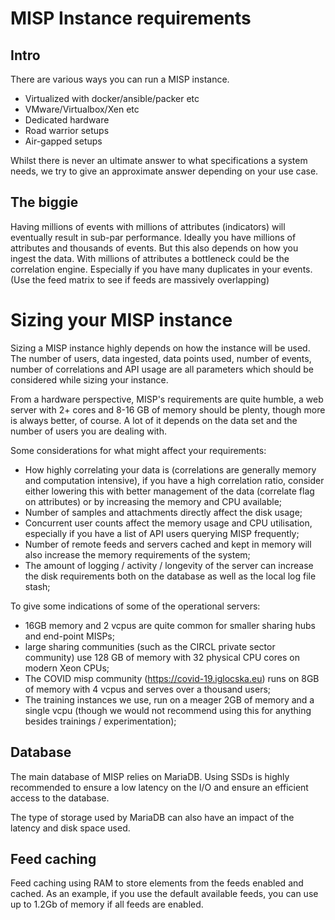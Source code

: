 # MISP Instance requirements

<!-- toc -->

## Intro

There are various ways you can run a MISP instance.

- Virtualized with docker/ansible/packer etc
- VMware/Virtualbox/Xen etc
- Dedicated hardware
- Road warrior setups
- Air-gapped setups

Whilst there is never an ultimate answer to what specifications a system needs, we try to give an approximate answer depending on your use case.

## The biggie

Having millions of events with millions of attributes (indicators) will eventually result in sub-par performance.
Ideally you have millions of attributes and thousands of events. But this also depends on how you ingest the data.
With millions of attributes a bottleneck could be the correlation engine.
Especially if you have many duplicates in your events. (Use the feed matrix to see if feeds are massively overlapping)

# Sizing your MISP instance

Sizing a MISP instance highly depends on how the instance will be used. The number of users, data ingested, data points used, number of events, number of correlations and API usage are all parameters which should be considered while sizing your instance.

From a hardware perspective, MISP's requirements are quite humble, a web server with 2+ cores and 8-16 GB of memory should be plenty, though more is always better, of course. A lot of it depends on the data set and the number of users you are dealing with.

Some considerations for what might affect your requirements:

- How highly correlating your data is (correlations are generally memory and computation intensive), if you have a high correlation ratio, consider either lowering this with better management of the data (correlate flag on attributes) or by increasing the memory and CPU available;
- Number of samples and attachments directly affect the disk usage;
- Concurrent user counts affect the memory usage and CPU utilisation, especially if you have a list of API users querying MISP frequently;
- Number of remote feeds and servers cached and kept in memory will also increase the memory requirements of the system;
- The amount of logging / activity / longevity of the server can increase the disk requirements both on the database as well as the local log file stash;

To give some indications of some of the operational servers:

- 16GB memory and 2 vcpus are quite common for smaller sharing hubs and end-point MISPs;
- large sharing communities (such as the CIRCL private sector community) use 128 GB of memory with 32 physical CPU cores on modern Xeon CPUs;
- The COVID misp community (https://covid-19.iglocska.eu) runs on 8GB of memory with 4 vcpus and serves over a thousand users;
- The training instances we use, run on a meager 2GB of memory and a single vcpu (though we would not recommend using this for anything besides trainings / experimentation);

## Database

The main database of MISP relies on MariaDB. Using SSDs is highly recommended to ensure a low latency on the I/O and ensure an efficient access to the database. 

The type of storage used by MariaDB can also have an impact of the latency and disk space used. 

## Feed caching

Feed caching using RAM to store elements from the feeds enabled and cached. As an example, if you use the default available feeds, you can use up to 1.2Gb of memory if all feeds are enabled.
